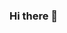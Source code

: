 ### Hi there 👋

<!--
**Scandalous627/Scandalous627** is a ✨ _special_ ✨ repository because its `README.md` (this file) appears on your GitHub profile.

Here are some ideas to get you started:

- 🔭 I’m currently working on getting started with github...
- 🌱 I’m currently learning a lot of different things but could use some direction...
- 👯 I’m looking to collaborate on anything I can learn from...
- 🤔 I’m looking for help with being hacked...
- 💬 Ask me about anything...
- 📫 How to reach me: jpscan85@gmail.com...
- 😄 Pronouns: ...
- ⚡ Fun fact: I enjoy learning about anything technology related but it hasn't been enjoyable the last few months since I got hacked ...
-->
